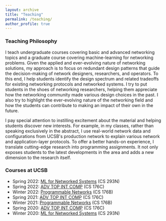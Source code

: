 ```yaml
---
layout: archive
title: "Teaching"
permalink: /teaching/
author_profile: true
---
```


### Teaching Philosophy
I teach undergraduate courses covering basic and advanced networking topics and a graduate course covering machine-learning for networking problems. Given the applied and ever-evolving nature of networking solutions, my approach is to focus on redundant design patterns that guide the decision-making of network designers, researchers, and operators. To this end, I help students identify the design spectrum and related tradeoffs for existing networking protocols and networked systems. I try to put students in the shoes of networking researchers, helping them appreciate how the networking community made various design choices in the past. I also try to highlight the ever-evolving nature of the networking field and how the students can contribute to making an impact of their own in the future.

I pay special attention to instilling excitement about the material and helping students discover new interests. For example, in my classes, rather than speaking exclusively in the abstract, I use real-world network data and configurations from UCSB's production network to explain various network and application-layer protocols. To offer a better hands-on experience, I translate cutting-edge research into programming assignments. It not only exposes students to the latest developments in the area and adds a new dimension to the research itself. 

### Courses at UCSB
- Spring 2022: [ML for Networked Systems](https://sites.cs.ucsb.edu/~arpitgupta/cs293n/spring22/) (CS 293N)
- Spring 2022: [ADV TOP INT COMP](https://sites.cs.ucsb.edu/~arpitgupta/cs176c/spring22/) (CS 176C)
- Winter 2022: [Programmable Networks](https://sites.cs.ucsb.edu/~arpitgupta/cs176b/winter22/) (CS 176B)
- Spring 2021: [ADV TOP INT COMP](https://sites.cs.ucsb.edu/~arpitgupta/cs176c/spring21/) (CS 176C)
- Winter 2021: [Programmable Networks](https://sites.cs.ucsb.edu/~arpitgupta/cs176b/winter21/) (CS 176B)
- Spring 2020: [ADV TOP INT COMP](#) (CS 176C)
- Winter 2020: [ML for Networked Systems](https://netai-ucsb.github.io/) (CS 293N)
